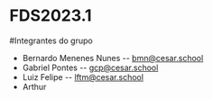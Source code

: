 # FDS2023.1

#Integrantes do grupo
- Bernardo Menenes Nunes -- bmn@cesar.school
- Gabriel Pontes -- gcp@cesar.school
- Luiz Felipe -- lftm@cesar.school
- Arthur 

